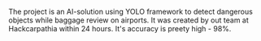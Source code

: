The project is an AI-solution using YOLO framework to detect dangerous objects while baggage review on airports. 
It was created by out team at Hackcarpathia within 24 hours. It's accuracy is preety high - 98%.
